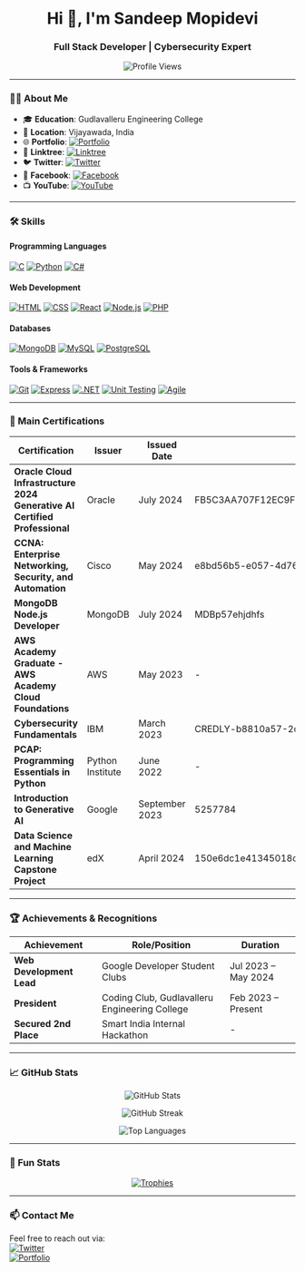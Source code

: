<h1 align="center">Hi 👋, I'm Sandeep Mopidevi</h1>
<h3 align="center">Full Stack Developer | Cybersecurity Expert</h3>

<p align="center">
<img src="https://komarev.com/ghpvc/?username=sandeepmopidevi&label=Profile%20views&color=0e75b6&style=flat" alt="Profile Views" />
</p>

---

### 👨‍💻 About Me

- 🎓 **Education**: Gudlavalleru Engineering College  
- 📍 **Location**: Vijayawada, India  
- 🌐 **Portfolio**: [![Portfolio](https://img.shields.io/badge/🌐-Portfolio-blue?style=for-the-badge)](https://sandeepmopidevi.me)  
- 🔗 **Linktree**: [![Linktree](https://img.shields.io/badge/🔗-Linktree-ff69b4?style=for-the-badge)](https://linktr.ee/Sandeepmopidev1)  
- 🐦 **Twitter**: [![Twitter](https://img.shields.io/badge/🐦-Twitter-1DA1F2?style=for-the-badge)](https://twitter.com/sandeepmopidev1)  
- 📘 **Facebook**: [![Facebook](https://img.shields.io/badge/📘-Facebook-4267B2?style=for-the-badge)](https://www.facebook.com/sandeep.mopidevi)  
- 📺 **YouTube**: [![YouTube](https://img.shields.io/badge/📺-YouTube-FF0000?style=for-the-badge)](https://www.youtube.com/TechWithSandeep?sub_confirmation=1)

---

### 🛠️ Skills

#### **Programming Languages**
[![C](https://img.shields.io/badge/C-A8B9CC?style=for-the-badge&logo=c&logoColor=white)](#)
[![Python](https://img.shields.io/badge/Python-3776AB?style=for-the-badge&logo=python&logoColor=white)](#)
[![C#](https://img.shields.io/badge/C%23-239120?style=for-the-badge&logo=c-sharp&logoColor=white)](#)

#### **Web Development**
[![HTML](https://img.shields.io/badge/HTML-E34F26?style=for-the-badge&logo=html5&logoColor=white)](#)
[![CSS](https://img.shields.io/badge/CSS-1572B6?style=for-the-badge&logo=css3&logoColor=white)](#)
[![React](https://img.shields.io/badge/React-61DAFB?style=for-the-badge&logo=react&logoColor=black)](#)
[![Node.js](https://img.shields.io/badge/Node.js-339933?style=for-the-badge&logo=node-dot-js&logoColor=white)](#)
[![PHP](https://img.shields.io/badge/PHP-777BB4?style=for-the-badge&logo=php&logoColor=white)](#)

#### **Databases**
[![MongoDB](https://img.shields.io/badge/MongoDB-47A248?style=for-the-badge&logo=mongodb&logoColor=white)](#)
[![MySQL](https://img.shields.io/badge/MySQL-4479A1?style=for-the-badge&logo=mysql&logoColor=white)](#)
[![PostgreSQL](https://img.shields.io/badge/PostgreSQL-336791?style=for-the-badge&logo=postgresql&logoColor=white)](#)

#### **Tools & Frameworks**
[![Git](https://img.shields.io/badge/Git-F05032?style=for-the-badge&logo=git&logoColor=white)](#)
[![Express](https://img.shields.io/badge/Express-000000?style=for-the-badge&logo=express&logoColor=white)](#)
[![.NET](https://img.shields.io/badge/.NET-512BD4?style=for-the-badge&logo=dotnet&logoColor=white)](#)
[![Unit Testing](https://img.shields.io/badge/Unit_Testing-6DB33F?style=for-the-badge)](#)
[![Agile](https://img.shields.io/badge/Agile-0078D7?style=for-the-badge)](#)

---

### 📜 Main Certifications

| Certification | Issuer | Issued Date | Credential ID |
|---------------|--------|-------------|---------------|
| **Oracle Cloud Infrastructure 2024 Generative AI Certified Professional** | Oracle | July 2024 | FB5C3AA707F12EC9F3E0BADAC5A20456DA4FA957BA6E56D0ADA0E37D0973F3E0 |
| **CCNA: Enterprise Networking, Security, and Automation** | Cisco | May 2024 | e8bd56b5-e057-4d76-a7d2-1d9be9d2f9b2 |
| **MongoDB Node.js Developer** | MongoDB | July 2024 | MDBp57ehjdhfs |
| **AWS Academy Graduate - AWS Academy Cloud Foundations** | AWS | May 2023 | - |
| **Cybersecurity Fundamentals** | IBM | March 2023 | CREDLY-b8810a57-2c5a-4bbc-81f1-9bfc649ad13d |
| **PCAP: Programming Essentials in Python** | Python Institute | June 2022 | - |
| **Introduction to Generative AI** | Google | September 2023 | 5257784 |
| **Data Science and Machine Learning Capstone Project** | edX | April 2024 | 150e6dc1e41345018c47f775d7ced285 |

---

### 🏆 Achievements & Recognitions

| **Achievement** | **Role/Position** | **Duration** |
|------------------|-------------------|--------------|
| **Web Development Lead** | Google Developer Student Clubs | Jul 2023 – May 2024 |
| **President** | Coding Club, Gudlavalleru Engineering College | Feb 2023 – Present |
| **Secured 2nd Place** | Smart India Internal Hackathon | - |

---

### 📈 GitHub Stats

<p align="center">
<img src="https://github-readme-stats.vercel.app/api?username=sandeepmopidevi&show_icons=true&theme=radical" alt="GitHub Stats" />
</p>

<p align="center">
<img src="https://github-readme-streak-stats.herokuapp.com/?user=sandeepmopidevi&theme=radical" alt="GitHub Streak" />
</p>

<p align="center">
<img src="https://github-readme-stats.vercel.app/api/top-langs/?username=sandeepmopidevi&layout=compact&theme=radical" alt="Top Languages" />
</p>

---

### 🚀 Fun Stats

<p align="center">
<a href="#"><img src="https://github-readme-trophy.vercel.app/?username=sandeepmopidevi&theme=radical&no-frame=true&row=1&column=7" alt="Trophies" /></a>
</p>

---

### 📫 Contact Me

Feel free to reach out via:  
[![Twitter](https://img.shields.io/badge/🐦%20Twitter-1DA1F2?style=for-the-badge)](https://twitter.com/sandeepmopidev1)  
[![Portfolio](https://img.shields.io/badge/🌐%20Portfolio-blue?style=for-the-badge)](https://sandeepmopidevi.me)
